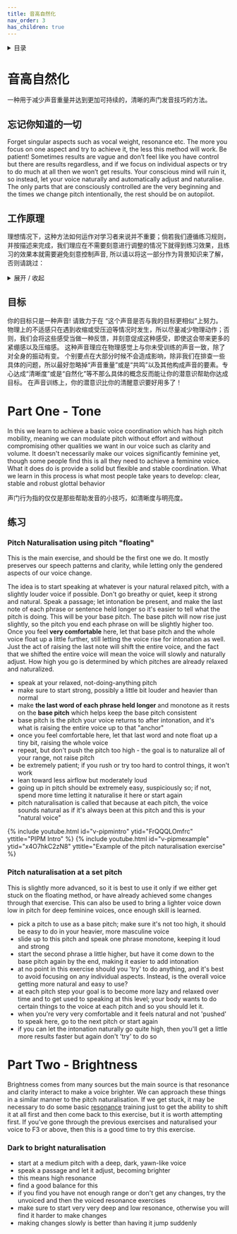```yaml
---
title: 音高自然化
nav_order: 3
has_children: true
---
```

<details closed markdown="block">
  <summary>
    目录
  </summary>
{: .text-delta }
1. TOC
{:toc}
</details>

# 音高自然化
一种用于减少声音重量并达到更加可持续的，清晰的声门发音技巧的方法。

## 忘记你知道的一切
Forget singular aspects such as vocal weight, resonance etc. The more you focus on one aspect and try to achieve it, the less this method will work. Be patient! Sometimes results are vague and don’t feel like you have control but there are results regardless, and if we focus on individual aspects or try to do much at all then we won’t get results. Your conscious mind will ruin it, so instead, let your voice naturally and automatically adjust and naturalise. The only parts that are consciously controlled are the very beginning and the times we change pitch intentionally, the rest should be on autopilot.

## 工作原理
理想情况下，这种方法如何运作对学习者来说并不重要；倘若我们遵循练习规则，并按描述来完成，我们理应在不需要刻意进行调整的情况下就得到练习效果，且练习的效果本就需要避免刻意控制声音, 所以请以将这一部分作为背景知识来了解，否则请跳过：
<details closed markdown="block">
<summary markdown="block">
展开 / 收起
</summary>
工作原理十分简单。 我们的声音存在着复合性，或者说当你试图达到某个目的时，也会同时达成另一个目的。有时候这种复合性会影响我们, 但有时候也代表了某种层面上的自然平衡。 音高在声音女性化的几乎每个要点上都存在着少量的正向复合性， 且我们在不费力也不牺牲其他要点的前提下调节音高的能力代表了声音女性化与更广义的发声能力中非常关键的一项技能。通过这些方法习得的能力等效于在数年来通过每日的练习所取得的成果。

一旦学会，这些技能对任何音高都有帮助, 也就是说我们可以在较低的音高下维持女性化的声音特征以及我们通过这些方法习得的其他通用技能。需要格外注意的是音高本身对声音的“质量”以及性别影响甚微，却是可以用来达到我们想要的改变的有力工具。 我们的目标并非“提高音高”，而是在每种音高下改进声音。最终，我们可以获得在下意识中控制声音重量的能力，但这需要大量的练习。
</details>

## 目标
你的目标只是一种声音! 请致力于在 “这个声音是否与我的目标更相似”上努力。 物理上的不适感只在遇到收缩或受压迫等情况时发生，所以尽量减少物理动作；否则，我们会将这些感受当做一种反馈，并刻意促成这种感受，即使这会带来更多的紧绷感以及压缩感。 这种声音理应在物理感觉上与你未受训练的声音一致，除了对全身的振动有变。 个别要点在大部分时候不会造成影响，除非我们在排查一些具体的问题，所以最好忽略掉“声音重量”或是“共鸣”以及其他构成声音的要素。专心达成“清晰度”或是“自然化”等不那么具体的概念反而能让你的潜意识帮助你达成目标。 在声音训练上，你的潜意识比你的清醒意识要好用多了！



# Part One - Tone
In this we learn to achieve a basic voice coordination which has high pitch mobility, meaning we can modulate pitch without effort and without compromising other qualities we want in our voice such as clarity and volume. It doesn't necessarily make our voices significantly feminine yet, though some people find this is all they need to achieve a feminine voice. What it does do is provide a solid but flexible and stable coordination. What we learn in this process is what most people take years to develop: clear, stable and robust glottal behavior

声门行为指的仅仅是那些帮助发音的小技巧，如清晰度与明亮度。


## 练习

### Pitch Naturalisation using pitch "floating"
This is the main exercise, and should be the first one we do. It mostly preserves our speech patterns and clarity, while letting only the gendered aspects of our voice change.

The idea is to start speaking at whatever is your natural relaxed pitch, with a slightly louder voice if possible. Don't go breathy or quiet, keep it strong and natural. Speak a passage; let intonation be present, and make the last note of each phrase or sentence held longer so it's easier to tell what the pitch is doing. This will be your base pitch. The base pitch will now rise just slightly, so the pitch you end each phrase on will be slightly higher too. Once you feel **very comfortable** here, let that base pitch and the whole voice float up a little further, still letting the voice rise for intonation as well. Just the act of raising the last note will shift the entire voice, and the fact that we shifted the entire voice will mean the voice will slowly and naturally adjust. How high you go is determined by which pitches are already relaxed and naturalized.
- speak at your relaxed, not-doing-anything pitch
- make sure to start strong, possibly a little bit louder and heavier than normal
- make **the last word of each phrase held longer** and monotone as it rests on the **base pitch** which helps keep the base pitch consistent
- base pitch is the pitch your voice returns to after intonation, and it's what is raising the entire voice up to that "anchor"
- once you feel comfortable here, let that last word and note float up a tiny bit, raising the whole voice
- repeat, but don't push the pitch too high - the goal is to naturalize all of your range, not raise pitch
- be extremely patient; if you rush or try too hard to control things, it won't work
- lean toward less airflow but moderately loud
- going up in pitch should be extremely easy, suspiciously so; if not, spend more time letting it naturalise it here or start again
- pitch naturalisation is called that because at each pitch, the voice sounds natural as if it's always been at this pitch and this is your "natural voice"

{% include youtube.html id="v-pipmintro" ytid="FrQQQLOmfrc" yttitle="PIPM Intro" %}
{% include youtube.html id="v-pipmexample" ytid="x4O7hkC2zN8" yttitle="Example of the pitch naturalisation exercise" %}

### Pitch naturalisation at a set pitch
This is slightly more advanced, so it is best to use it only if we either get stuck on the floating method, or have already achieved some changes through that exercise. This can also be used to bring a lighter voice down low in pitch for deep feminine voices, once enough skill is learned.
- pick a pitch to use as a base pitch; make sure it's not too high, it should be easy to do in your heavier, more masculine voice
- slide up to this pitch and speak one phrase monotone, keeping it loud and strong
- start the second phrase a little higher, but have it come down to the base pitch again by the end, making it easier to add intonation
- at no point in this exercise should you 'try' to do anything, and it's best to avoid focusing on any individual aspects. Instead, is the overall voice getting more natural and easy to use?
- at each pitch step your goal is to become more lazy and relaxed over time and to get used to speaking at this level; your body wants to do certain things to the voice at each pitch and so you should let it.
- when you're very very comfortable and it feels natural and not 'pushed' to speak here, go to the next pitch or start again
- if you can let the intonation naturally go quite high, then you'll get a little more results faster but again don't 'try' to do so


# Part Two - Brightness
Brightness comes from many sources but the main source is that resonance and clarity interact to make a voice brighter. We can approach these things in a similar manner to the pitch naturalisation. If we get stuck, it may be necessary to do some basic [resonance](/wiki/pages/resonance) training just to get the ability to shift it at all first and then come back to this exercise, but it is worth attempting first. If you've gone through the previous exercises and naturalised your voice to F3 or above, then this is a good time to try this exercise.
### Dark to bright naturalisation
- start at a medium pitch with a deep, dark, yawn-like voice
- speak a passage and let it adjust, becoming brighter
- this means high resonance
- find a good balance for this
- if you find you have not enough range or don't get any changes, try the unvoiced and then the voiced resonance exercises
- make sure to start very very deep and low resonance, otherwise you will find it harder to make changes
- making changes slowly is better than having it jump suddenly
